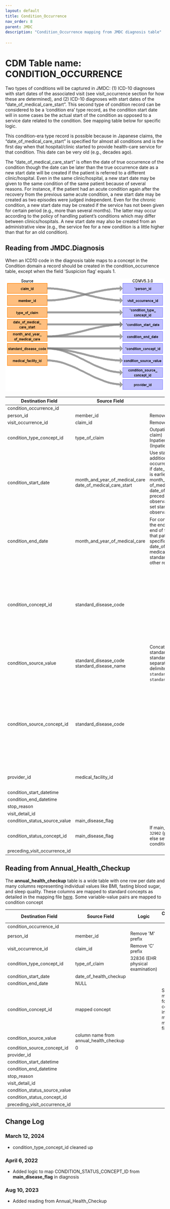 ```yaml
---
layout: default
title: Condition_Occurrence
nav_order: 8
parent: JMDC
description: "Condition_Occurrence mapping from JMDC diagnosis table"

---
```


# CDM Table name: CONDITION_OCCURRENCE

Two types of conditions will be captured in JMDC: (1) ICD-10 diagnoses with start dates of the associated visit (see visit_occurrence section for how these are determined), and (2) ICD-10 diagnoses with start dates of the “date_of_medical_care_start”.  This second type of condition record can be considered to be a ‘condition era’ type record, as the condition start date will in some cases be the actual start of the condition as opposed to a service date related to the condition.  See mapping table below for specific logic.

This condition-era type record is possible because in Japanese claims, the “date_of_medical_care_start” is specified for almost all conditions and is the first day when that hospital/clinic started to provide health-care service for that condition. This date can be very old (e.g., decades ago).

The “date_of_medical_care_start” is often the date of true occurrence of the condition though the date can be later than the true occurrence date as a new start date will be created if the patient is referred to a different clinic/hospital.  Even in the same clinic/hospital, a new start date may be given to the same condition of the same patient because of several reasons.  For instance, if the patient had an acute condition again after the recovery from the previous same acute condition, a new start date may be created as two episodes were judged independent.  Even for the chronic condition, a new start date may be created if the service has not been given for certain period (e.g., more than several months).  The latter may occur according to the policy of handling patient’s conditions which may differ between clinics/hospitals.  A new start date may also be created from an administrative view (e.g., the service fee for a new condition is a little higher than that for an old condition).

## Reading from JMDC.Diagnosis

When an ICD10 code in the diagnosis table maps to a concept in the Condition domain a record should be created in the condition_occurrence table, except when the field ‘Suspicion flag’ equals 1.

![](images/image9.png) 

|     Destination Field    |     Source   Field    |     Logic    |     Comment   Field    |
|-|-|-|-|
|     condition_occurrence_id    |          |          |          |
|     person_id    |     member_id    |     Remove 'M' prefix    |          |
|     visit_occurrence_id    |     claim_id    |     Remove ‘C’ prefix    |          |
|     condition_type_concept_id    |     type_of_claim    |     Outpatient: **32859** (Outpatient claim)  <br>  Inpatient or DPC: **32853** (Inpatient claim)  |          |
|     condition_start_date    |     month_and_year_of_medical_care     date_of_medical_care_start    |     Use start of visit.           Create additional condition occurrences (condition 'eras')   if date_of_medical_care_start is earlier than the start of month_and_year   of_medical_care. If date_of_medical_care_start precedes the   observation_period_start date, set start to observation_period_start_date.    |          |
|     condition_end_date    |     month_and_year_of_medical_care    |     For condition era type records, the end date should be the   end of the last diagnosis for that patient that has the specific   date_of_medical_care_start, medical_facility_id, and standard_disease_code.           For all other records set to null.    |          |
|     condition_concept_id    |     standard_disease_code    |          |     Lookup icd10_level4_code in diagnosis_master table, and   use vocab to map to standard concept. Remove '-' prior to mapping (e.g.   'I50-' should map to 'I50'), and ignore period (e.g. 'I500' should map to   'I50.0')    |
|     condition_source_value    |    standard_disease_code     standard_disease_name    | Concatenate standard_disease_code and standard_disease_name separated by the pipe "\|" delimiter as: `standard_disease_code \| standard_disease_name`          |     Lookup icd10_level4_code in diagnosis_master table |
|     condition_source_concept_id    |     standard_disease_code    |          |     Lookup icd10_level4_code in diagnosis_master table, and   use vocab to map to source concept. Remove '-' prior to mapping (e.g. 'I50-'   should map to 'I50'), and ignore period (e.g. 'I500' should map to 'I50.0')     Lookup icd10_level4_code    |
|     provider_id    |     medical_facility_id    |          |     Use dummy provider corresponding to the institute    |
|     condition_start_datetime    |          |          |          |
|     condition_end_datetime    |          |          |          |
|     stop_reason    |          |          |          |
|     visit_detail_id    |          |          |          |
|     condition_status_source_value    |  main_disease_flag    |     |          |
|     condition_status_concept_id    |  main_disease_flag  | If main_disease_flag = 1 set to `32902` (primary condition) , else set to `32908` (secondary condition)        |          |
|     preceding_visit_occurrence_id    |          |          |          |

## Reading from Annual_Health_Checkup

The **annual_health_checkup** table is a wide table with one row per date and many columns representing individual values like BMI, fasting blood sugar, and sleep quality. These columns are mapped to standard concepts as detailed in the mapping file [here](https://github.com/OHDSI/ETL-LambdaBuilder/blob/master/docs/JMDC/Vocab%20Updates/Annual_Health_Checkup_Mapping.xlsx). Some variable-value pairs are mapped to condition concept

|     Destination Field    |     Source   Field    |     Logic    |     Comment   Field    |
|-|-|-|-|
|     condition_occurrence_id    |          |          |          |
|     person_id    |     member_id    |     Remove 'M' prefix    |          |
|     visit_occurrence_id    |     claim_id    |     Remove ‘C’ prefix    |          |
|     condition_type_concept_id    |     type_of_claim    |     32836 (EHR physical examination)   |          |
|     condition_start_date    |     date_of_health_checkup    |        |          |
|     condition_end_date    |     NULL    |        |          |
|     condition_concept_id    |     mapped concept    |          |     See the mappings for these columns in the manual mapping file   |
|     condition_source_value    |     column name from annual_health_checkup    |          |      |
|     condition_source_concept_id    |   0     |          |        |
|     provider_id    |        |          |   |
|     condition_start_datetime    |          |          |          |
|     condition_end_datetime    |          |          |          |
|     stop_reason    |          |          |          |
|     visit_detail_id    |          |          |          |
|     condition_status_source_value    |      |     |          |
|     condition_status_concept_id    |    |        |          |
|     preceding_visit_occurrence_id    |   

## Change Log

### March 12, 2024
- condition_type_concept_id cleaned up
 
### April 6, 2022
- Added logic to map CONDITION_STATUS_CONCEPT_ID from **main_disease_flag** in diagnosis

### Aug 10, 2023
- Added reading from Annual_Health_Checkup